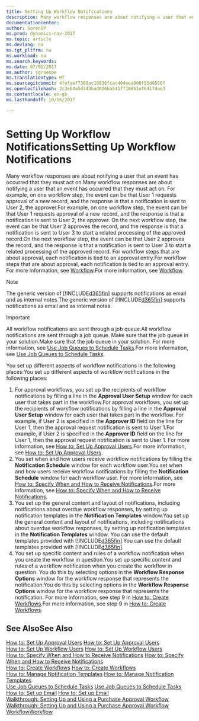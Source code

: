 ```yaml
---
title: Setting Up Workflow Notifications
description: Many workflow responses are about notifying a user that an event has occurred that they must act on. For example, on one workflow step, the event can be that User 1 requests approval of a new record, and the response is that a notification is sent to User 2, the approver. On the next workflow step, the event can be that User 2 approves the record, and the response is that a notification is sent to User 3 to start a related processing of the approved record. For workflow steps that are about approval, each notification is tied to an approval entry.
documentationcenter: 
author: SorenGP
ms.prod: dynamics-nav-2017
ms.topic: article
ms.devlang: na
ms.tgt_pltfrm: na
ms.workload: na
ms.search.keywords: 
ms.date: 07/01/2017
ms.author: sgroespe
ms.translationtype: HT
ms.sourcegitcommit: 4fefaef7380ac10836fcac404eea006f55d8556f
ms.openlocfilehash: 2c3e64a5d343bad026ba5417f18861ef6417dae3
ms.contentlocale: en-gb
ms.lasthandoff: 10/16/2017

---
```

# <a name="setting-up-workflow-notifications"></a><span data-ttu-id="dc438-106">Setting Up Workflow Notifications</span><span class="sxs-lookup"><span data-stu-id="dc438-106">Setting Up Workflow Notifications</span></span>
<span data-ttu-id="dc438-107">Many workflow responses are about notifying a user that an event has occurred that they must act on.</span><span class="sxs-lookup"><span data-stu-id="dc438-107">Many workflow responses are about notifying a user that an event has occurred that they must act on.</span></span> <span data-ttu-id="dc438-108">For example, on one workflow step, the event can be that User 1 requests approval of a new record, and the response is that a notification is sent to User 2, the approver.</span><span class="sxs-lookup"><span data-stu-id="dc438-108">For example, on one workflow step, the event can be that User 1 requests approval of a new record, and the response is that a notification is sent to User 2, the approver.</span></span> <span data-ttu-id="dc438-109">On the next workflow step, the event can be that User 2 approves the record, and the response is that a notification is sent to User 3 to start a related processing of the approved record.</span><span class="sxs-lookup"><span data-stu-id="dc438-109">On the next workflow step, the event can be that User 2 approves the record, and the response is that a notification is sent to User 3 to start a related processing of the approved record.</span></span> <span data-ttu-id="dc438-110">For workflow steps that are about approval, each notification is tied to an approval entry.</span><span class="sxs-lookup"><span data-stu-id="dc438-110">For workflow steps that are about approval, each notification is tied to an approval entry.</span></span> <span data-ttu-id="dc438-111">For more information, see [Workflow](across-workflow.md).</span><span class="sxs-lookup"><span data-stu-id="dc438-111">For more information, see [Workflow](across-workflow.md).</span></span>  

> [!NOTE]  
>  <span data-ttu-id="dc438-112">The generic version of [!INCLUDE[d365fin](includes/d365fin_md.md)] supports notifications as email and as internal notes.</span><span class="sxs-lookup"><span data-stu-id="dc438-112">The generic version of [!INCLUDE[d365fin](includes/d365fin_md.md)] supports notifications as email and as internal notes.</span></span>  

> [!IMPORTANT]  
>  <span data-ttu-id="dc438-113">All workflow notifications are sent through a job queue.</span><span class="sxs-lookup"><span data-stu-id="dc438-113">All workflow notifications are sent through a job queue.</span></span> <span data-ttu-id="dc438-114">Make sure that the job queue in your solution.</span><span class="sxs-lookup"><span data-stu-id="dc438-114">Make sure that the job queue in your solution.</span></span> <span data-ttu-id="dc438-115">For more information, see [Use Job Queues to Schedule Tasks](admin-job-queues-schedule-tasks.md).</span><span class="sxs-lookup"><span data-stu-id="dc438-115">For more information, see [Use Job Queues to Schedule Tasks](admin-job-queues-schedule-tasks.md).</span></span>

<span data-ttu-id="dc438-116">You set up different aspects of workflow notifications in the following places:</span><span class="sxs-lookup"><span data-stu-id="dc438-116">You set up different aspects of workflow notifications in the following places:</span></span>  

1.  <span data-ttu-id="dc438-117">For approval workflows, you set up the recipients of workflow notifications by filling a line in the **Approval User Setup** window for each user that takes part in the workflow.</span><span class="sxs-lookup"><span data-stu-id="dc438-117">For approval workflows, you set up the recipients of workflow notifications by filling a line in the **Approval User Setup** window for each user that takes part in the workflow.</span></span> <span data-ttu-id="dc438-118">For example, if User 2 is specified in the **Approver ID** field on the line for User 1, then the approval request notification is sent to User 1.</span><span class="sxs-lookup"><span data-stu-id="dc438-118">For example, if User 2 is specified in the **Approver ID** field on the line for User 1, then the approval request notification is sent to User 1.</span></span> <span data-ttu-id="dc438-119">For more information, see [How to: Set Up Approval Users](across-how-to-set-up-approval-users.md).</span><span class="sxs-lookup"><span data-stu-id="dc438-119">For more information, see [How to: Set Up Approval Users](across-how-to-set-up-approval-users.md).</span></span>  
2.  <span data-ttu-id="dc438-120">You set when and how users receive workflow notifications by filling the **Notification Schedule** window for each workflow user.</span><span class="sxs-lookup"><span data-stu-id="dc438-120">You set when and how users receive workflow notifications by filling the **Notification Schedule** window for each workflow user.</span></span> <span data-ttu-id="dc438-121">For more information, see [How to: Specify When and How to Receive Notifications](across-how-to-specify-when-and-how-to-receive-notifications.md).</span><span class="sxs-lookup"><span data-stu-id="dc438-121">For more information, see [How to: Specify When and How to Receive Notifications](across-how-to-specify-when-and-how-to-receive-notifications.md).</span></span>  
3.  <span data-ttu-id="dc438-122">You set up the general content and layout of notifications, including notifications about overdue workflow responses, by setting up notification templates in the **Notification Templates** window.</span><span class="sxs-lookup"><span data-stu-id="dc438-122">You set up the general content and layout of notifications, including notifications about overdue workflow responses, by setting up notification templates in the **Notification Templates** window.</span></span> <span data-ttu-id="dc438-123">You can use the default templates provided with [!INCLUDE[d365fin](includes/d365fin_md.md)].</span><span class="sxs-lookup"><span data-stu-id="dc438-123">You can use the default templates provided with [!INCLUDE[d365fin](includes/d365fin_md.md)].</span></span>  
4.  <span data-ttu-id="dc438-124">You set up specific content and rules of a workflow notification when you create the workflow in question.</span><span class="sxs-lookup"><span data-stu-id="dc438-124">You set up specific content and rules of a workflow notification when you create the workflow in question.</span></span> <span data-ttu-id="dc438-125">You do this by selecting options in the **Workflow Response Options** window for the workflow response that represents the notification.</span><span class="sxs-lookup"><span data-stu-id="dc438-125">You do this by selecting options in the **Workflow Response Options** window for the workflow response that represents the notification.</span></span> <span data-ttu-id="dc438-126">For more information, see step 9 in [How to: Create Workflows](across-how-to-create-workflows.md).</span><span class="sxs-lookup"><span data-stu-id="dc438-126">For more information, see step 9 in [How to: Create Workflows](across-how-to-create-workflows.md).</span></span>  

## <a name="see-also"></a><span data-ttu-id="dc438-127">See Also</span><span class="sxs-lookup"><span data-stu-id="dc438-127">See Also</span></span>  
 <span data-ttu-id="dc438-128">[How to: Set Up Approval Users](across-how-to-set-up-approval-users.md) </span><span class="sxs-lookup"><span data-stu-id="dc438-128">[How to: Set Up Approval Users](across-how-to-set-up-approval-users.md) </span></span>  
 <span data-ttu-id="dc438-129">[How to: Set Up Workflow Users](across-how-to-set-up-workflow-users.md) </span><span class="sxs-lookup"><span data-stu-id="dc438-129">[How to: Set Up Workflow Users](across-how-to-set-up-workflow-users.md) </span></span>  
 <span data-ttu-id="dc438-130">[How to: Specify When and How to Receive Notifications](across-how-to-specify-when-and-how-to-receive-notifications.md) </span><span class="sxs-lookup"><span data-stu-id="dc438-130">[How to: Specify When and How to Receive Notifications](across-how-to-specify-when-and-how-to-receive-notifications.md) </span></span>  
 <span data-ttu-id="dc438-131">[How to: Create Workflows](across-how-to-create-workflows.md) </span><span class="sxs-lookup"><span data-stu-id="dc438-131">[How to: Create Workflows](across-how-to-create-workflows.md) </span></span>  
 <span data-ttu-id="dc438-132">[How to: Manage Notification Templates](across-how-to-manage-notification-templates.md) </span><span class="sxs-lookup"><span data-stu-id="dc438-132">[How to: Manage Notification Templates](across-how-to-manage-notification-templates.md) </span></span>  
 <span data-ttu-id="dc438-133">[Use Job Queues to Schedule Tasks](admin-job-queues-schedule-tasks.md) </span><span class="sxs-lookup"><span data-stu-id="dc438-133">[Use Job Queues to Schedule Tasks](admin-job-queues-schedule-tasks.md) </span></span>  
 <span data-ttu-id="dc438-134">[How to: Set up Email](madeira-how-setup-email.md) </span><span class="sxs-lookup"><span data-stu-id="dc438-134">[How to: Set up Email](madeira-how-setup-email.md) </span></span>  
 <span data-ttu-id="dc438-135">[Walkthrough: Setting Up and Using a Purchase Approval Workflow](walkthrough-setting-up-and-using-a-purchase-approval-workflow.md) </span><span class="sxs-lookup"><span data-stu-id="dc438-135">[Walkthrough: Setting Up and Using a Purchase Approval Workflow](walkthrough-setting-up-and-using-a-purchase-approval-workflow.md) </span></span>  
 [<span data-ttu-id="dc438-136">Workflow</span><span class="sxs-lookup"><span data-stu-id="dc438-136">Workflow</span></span>](across-workflow.md)   

